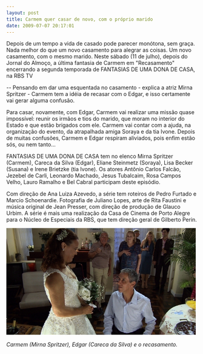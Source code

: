```yaml
---
layout: post
title: Carmem quer casar de novo, com o próprio marido
date: 2009-07-07 20:17:01
---
```

Depois de um tempo a vida de casado pode parecer monótona, sem graça. Nada melhor do que um novo casamento para alegrar as coisas. Um novo casamento, com o mesmo marido. Neste sábado (11 de julho), depois do Jornal do Almoço, a última fantasia de Carmem em "Recasamento" encerrando a segunda temporada de FANTASIAS DE UMA DONA DE CASA, na RBS TV

\-- Pensando em dar uma esquentada no casamento - explica a atriz Mirna Spritzer - Carmem tem a idéia de recasar com o Edgar, e isso certamente vai gerar alguma confusão.

Para casar, novamente, com Edgar, Carmem vai realizar uma missão quase impossível: reunir os irmãos e tios do marido, que moram no interior do Estado e que estão brigados com ele. Carmem vai contar com a ajuda, na organização do evento, da atrapalhada amiga Soraya e da tia Ivone. Depois de muitas confusões, Carmem e Edgar respiram aliviados, pois enfim estão sós, ou nem tanto...

FANTASIAS DE UMA DONA DE CASA tem no elenco Mirna Spritzer (Carmem), Careca da Silva (Edgar), Eliane Steinmetz (Soraya), Lisa Becker (Susana) e Irene Brietzke (tia Ivone). Os atores Antônio Carlos Falcão, Jezebel de Carli, Leonardo Machado, Jesus Tubalcaim, Rosa Campos Velho, Lauro Ramalho e Bel Cabral participam deste episódio.

Com direção de Ana Luiza Azevedo, a série tem roteiros de Pedro Furtado e Marcio Schoenardie. Fotografia de Juliano Lopes, arte de Rita Faustini e música original de Jean Presser, com direção de produção de Glauco Urbim. A série é mais uma realização da Casa de Cinema de Porto Alegre para o Núcleo de Especiais da RBS, que tem direção geral de Gilberto Perin.

![](/uploads/fantas09.jpg)

*Carmem (Mirna Spritzer), Edgar (Careca da Silva) e o recasamento.*